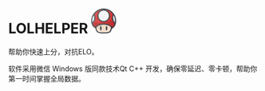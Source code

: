 </head>
<body>
    <h1 style="text-transform: uppercase;">LoLHelper <img src="https://github.com/byralpha/lolHelper/blob/main/img/LoLHelper.png" alt="LoLHelper" style="width:50px;height:50px;"></h1>
    <p>帮助你快速上分，对抗ELO。</p>
    <p>软件采用微信 Windows 版同款技术Qt C++ 开发，确保零延迟、零卡顿，帮助你第一时间掌握全局数据。</p>
    <!-- 你的其他内容 -->
</body>
</html>
